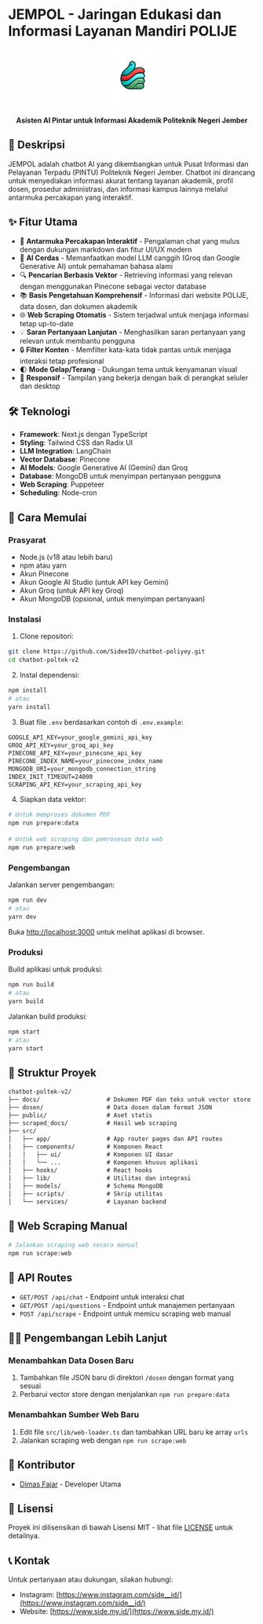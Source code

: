 # JEMPOL - Jaringan Edukasi dan Informasi Layanan Mandiri POLIJE

<p align="center">
  <img src="/public/logo-jempol.png" alt="JEMPOL Logo" width="120" />
</p>

<p align="center">
  <b>Asisten AI Pintar untuk Informasi Akademik Politeknik Negeri Jember</b>
</p>

## 📝 Deskripsi

JEMPOL adalah chatbot AI yang dikembangkan untuk Pusat Informasi dan Pelayanan Terpadu (PINTU) Politeknik Negeri Jember. Chatbot ini dirancang untuk menyediakan informasi akurat tentang layanan akademik, profil dosen, prosedur administrasi, dan informasi kampus lainnya melalui antarmuka percakapan yang interaktif.

## ✨ Fitur Utama

- 💬 **Antarmuka Percakapan Interaktif** - Pengalaman chat yang mulus dengan dukungan markdown dan fitur UI/UX modern
- 🧠 **AI Cerdas** - Memanfaatkan model LLM canggih (Groq dan Google Generative AI) untuk pemahaman bahasa alami
- 🔍 **Pencarian Berbasis Vektor** - Retrieving informasi yang relevan dengan menggunakan Pinecone sebagai vector database
- 📚 **Basis Pengetahuan Komprehensif** - Informasi dari website POLIJE, data dosen, dan dokumen akademik
- 🌐 **Web Scraping Otomatis** - Sistem terjadwal untuk menjaga informasi tetap up-to-date
- 💡 **Saran Pertanyaan Lanjutan** - Menghasilkan saran pertanyaan yang relevan untuk membantu pengguna
- 🔒 **Filter Konten** - Memfilter kata-kata tidak pantas untuk menjaga interaksi tetap profesional
- 🌓 **Mode Gelap/Terang** - Dukungan tema untuk kenyamanan visual
- 📱 **Responsif** - Tampilan yang bekerja dengan baik di perangkat seluler dan desktop

## 🛠️ Teknologi

- **Framework**: Next.js dengan TypeScript
- **Styling**: Tailwind CSS dan Radix UI
- **LLM Integration**: LangChain
- **Vector Database**: Pinecone
- **AI Models**: Google Generative AI (Gemini) dan Groq
- **Database**: MongoDB untuk menyimpan pertanyaan pengguna
- **Web Scraping**: Puppeteer
- **Scheduling**: Node-cron

## 🚀 Cara Memulai

### Prasyarat

- Node.js (v18 atau lebih baru)
- npm atau yarn
- Akun Pinecone
- Akun Google AI Studio (untuk API key Gemini)
- Akun Groq (untuk API key Groq)
- Akun MongoDB (opsional, untuk menyimpan pertanyaan)

### Instalasi

1. Clone repositori:

```bash
git clone https://github.com/SideeID/chatbot-poliyey.git
cd chatbot-poltek-v2
```

2. Instal dependensi:

```bash
npm install
# atau
yarn install
```

3. Buat file `.env` berdasarkan contoh di `.env.example`:

```
GOOGLE_API_KEY=your_google_gemini_api_key
GROQ_API_KEY=your_groq_api_key
PINECONE_API_KEY=your_pinecone_api_key
PINECONE_INDEX_NAME=your_pinecone_index_name
MONGODB_URI=your_mongodb_connection_string
INDEX_INIT_TIMEOUT=24000
SCRAPING_API_KEY=your_scraping_api_key
```

4. Siapkan data vektor:

```bash
# Untuk memproses dokumen PDF
npm run prepare:data

# Untuk web scraping dan pemrosesan data web
npm run prepare:web
```

### Pengembangan

Jalankan server pengembangan:

```bash
npm run dev
# atau
yarn dev
```

Buka [http://localhost:3000](http://localhost:3000) untuk melihat aplikasi di browser.

### Produksi

Build aplikasi untuk produksi:

```bash
npm run build
# atau
yarn build
```

Jalankan build produksi:

```bash
npm start
# atau
yarn start
```

## 📂 Struktur Proyek

```
chatbot-poltek-v2/
├── docs/                   # Dokumen PDF dan teks untuk vector store
├── dosen/                  # Data dosen dalam format JSON
├── public/                 # Aset statis
├── scraped_docs/           # Hasil web scraping
├── src/
│   ├── app/                # App router pages dan API routes
│   ├── components/         # Komponen React
│   │   ├── ui/             # Komponen UI dasar
│   │   └── ...             # Komponen khusus aplikasi
│   ├── hooks/              # React hooks
│   ├── lib/                # Utilitas dan integrasi
│   ├── models/             # Schema MongoDB
│   ├── scripts/            # Skrip utilitas
│   └── services/           # Layanan backend
```

## 🧪 Web Scraping Manual

```bash
# Jalankan scraping web secara manual
npm run scrape:web
```

## 📄 API Routes

- `GET/POST /api/chat` - Endpoint untuk interaksi chat
- `GET/POST /api/questions` - Endpoint untuk manajemen pertanyaan
- `POST /api/scrape` - Endpoint untuk memicu scraping web manual

## 👨‍💻 Pengembangan Lebih Lanjut

### Menambahkan Data Dosen Baru

1. Tambahkan file JSON baru di direktori `/dosen` dengan format yang sesuai
2. Perbarui vector store dengan menjalankan `npm run prepare:data`

### Menambahkan Sumber Web Baru

1. Edit file `src/lib/web-loader.ts` dan tambahkan URL baru ke array `urls`
2. Jalankan scraping web dengan `npm run scrape:web`

## 🤝 Kontributor

- [Dimas Fajar](https://github.com/SideeID) - Developer Utama

## 📝 Lisensi

Proyek ini dilisensikan di bawah Lisensi MIT - lihat file [LICENSE](LICENSE) untuk detailnya.

## 📞 Kontak

Untuk pertanyaan atau dukungan, silakan hubungi:
- Instagram: [https://www.instagram.com/side__id/](https://www.instagram.com/side__id/)
- Website: [https://www.side.my.id/](https://www.side.my.id/)
